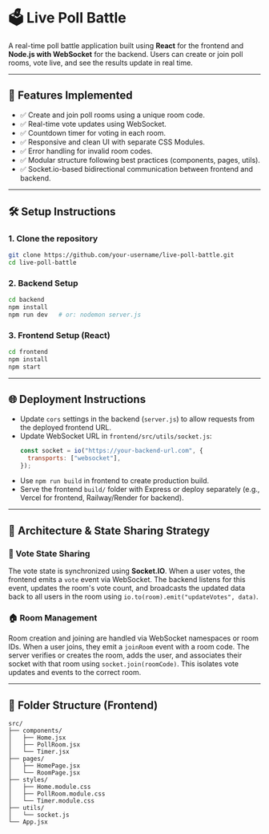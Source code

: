 # 🗳️ Live Poll Battle

A real-time poll battle application built using **React** for the frontend and **Node.js with WebSocket** for the backend. Users can create or join poll rooms, vote live, and see the results update in real time.

---

## 🚀 Features Implemented

- ✅ Create and join poll rooms using a unique room code.  
- ✅ Real-time vote updates using WebSocket.  
- ✅ Countdown timer for voting in each room.  
- ✅ Responsive and clean UI with separate CSS Modules.  
- ✅ Error handling for invalid room codes.  
- ✅ Modular structure following best practices (components, pages, utils).  
- ✅ Socket.io-based bidirectional communication between frontend and backend.

---

## 🛠️ Setup Instructions

### 1. Clone the repository
```bash
git clone https://github.com/your-username/live-poll-battle.git
cd live-poll-battle
```

### 2. Backend Setup
```bash
cd backend
npm install
npm run dev   # or: nodemon server.js
```

### 3. Frontend Setup (React)
```bash
cd frontend
npm install
npm start
```

---

## 🌐 Deployment Instructions

- Update `cors` settings in the backend (`server.js`) to allow requests from the deployed frontend URL.
- Update WebSocket URL in `frontend/src/utils/socket.js`:
  ```js
  const socket = io("https://your-backend-url.com", {
    transports: ["websocket"],
  });
  ```
- Use `npm run build` in frontend to create production build.
- Serve the frontend `build/` folder with Express or deploy separately (e.g., Vercel for frontend, Railway/Render for backend).

---

## 🧠 Architecture & State Sharing Strategy

### 🔄 Vote State Sharing
The vote state is synchronized using **Socket.IO**. When a user votes, the frontend emits a `vote` event via WebSocket. The backend listens for this event, updates the room's vote count, and broadcasts the updated data back to all users in the room using `io.to(room).emit("updateVotes", data)`.

### 🏠 Room Management
Room creation and joining are handled via WebSocket namespaces or room IDs. When a user joins, they emit a `joinRoom` event with a room code. The server verifies or creates the room, adds the user, and associates their socket with that room using `socket.join(roomCode)`. This isolates vote updates and events to the correct room.

---

## 📁 Folder Structure (Frontend)
```
src/
├── components/
│   ├── Home.jsx
│   ├── PollRoom.jsx
│   └── Timer.jsx
├── pages/
│   ├── HomePage.jsx
│   └── RoomPage.jsx
├── styles/
│   ├── Home.module.css
│   ├── PollRoom.module.css
│   └── Timer.module.css
├── utils/
│   └── socket.js
└── App.jsx
```